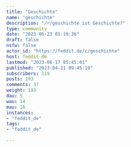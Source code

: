 ```yaml
---
title: "Geschichte" 
name: "geschichte"
description: "/r/geschichte ist Geschichte?"
type: community
date: "2023-06-23 01:19:36"
draft: false
nsfw: false
actor_id: "https://feddit.de/c/geschichte"
host: feddit.de
lastmod: "2023-06-17 05:45:01"
published: "2023-04-21 09:45:19"
subscribers: 119
posts: 193
comments: 37
weight: 193
dau: 5
wau: 14
mau: 16
instances:
- "feddit_de"
tags: 
- "feddit_de"

---
```

